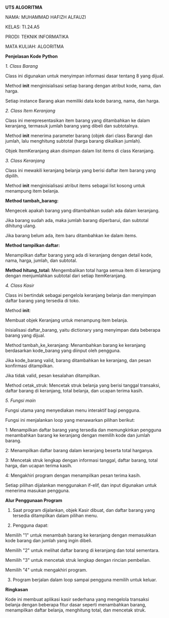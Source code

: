 __UTS ALGORITMA__

NAMA: MUHAMMAD HAFIZH ALFAUZI

KELAS: TI.24.A5

PRODI: TEKNIK INFORMATIKA

MATA KULIAH: ALGORITMA 



__Penjelasan Kode Python__

_1. Class Barang_

Class ini digunakan untuk menyimpan informasi dasar tentang 8 yang dijual.

Method __init__ menginisialisasi setiap barang dengan atribut kode, nama, dan harga.

Setiap instance Barang akan memiliki data kode barang, nama, dan harga.


_2. Class Item Keranjang_

Class ini merepresentasikan item barang yang ditambahkan ke dalam keranjang, termasuk jumlah barang yang dibeli dan subtotalnya.

Method __init__ menerima parameter barang (objek dari class Barang) dan jumlah, lalu menghitung subtotal (harga barang dikalikan jumlah).

Objek ItemKeranjang akan disimpan dalam list items di class Keranjang.


_3. Class Keranjang_

Class ini mewakili keranjang belanja yang berisi daftar item barang yang dipilih.

Method __init__ menginisialisasi atribut items sebagai list kosong untuk menampung item belanja.

__Method tambah_barang:__

Mengecek apakah barang yang ditambahkan sudah ada dalam keranjang.

Jika barang sudah ada, maka jumlah barang diperbarui, dan subtotal dihitung ulang.

Jika barang belum ada, item baru ditambahkan ke dalam items.


__Method tampilkan daftar:__

Menampilkan daftar barang yang ada di keranjang dengan detail kode, nama, harga, jumlah, dan subtotal.

__Method hitung_total:__
Mengembalikan total harga semua item di keranjang dengan menjumlahkan subtotal dari setiap ItemKeranjang.


_4. Class Kasir_

Class ini bertindak sebagai pengelola keranjang belanja dan menyimpan daftar barang yang tersedia di toko.

Method __init__:

Membuat objek Keranjang untuk menampung item belanja.

Inisialisasi daftar_barang, yaitu dictionary yang menyimpan data beberapa barang yang dijual.


Method tambah_ke_keranjang: Menambahkan barang ke keranjang berdasarkan kode_barang yang diinput oleh pengguna.

Jika kode_barang valid, barang ditambahkan ke keranjang, dan pesan konfirmasi ditampilkan.

Jika tidak valid, pesan kesalahan ditampilkan.


Method cetak_struk: Mencetak struk belanja yang berisi tanggal transaksi, daftar barang di keranjang, total belanja, dan ucapan terima kasih.


_5. Fungsi main_

Fungsi utama yang menyediakan menu interaktif bagi pengguna.

Fungsi ini menjalankan loop yang menawarkan pilihan berikut:

1: Menampilkan daftar barang yang tersedia dan memungkinkan pengguna menambahkan barang ke keranjang dengan memilih kode dan jumlah barang.

2: Menampilkan daftar barang dalam keranjang beserta total harganya.

3: Mencetak struk lengkap dengan informasi tanggal, daftar barang, total harga, dan ucapan terima kasih.

4: Mengakhiri program dengan menampilkan pesan terima kasih.


Setiap pilihan dijalankan menggunakan if-elif, dan input digunakan untuk menerima masukan pengguna.


__Alur Penggunaan Program__

1. Saat program dijalankan, objek Kasir dibuat, dan daftar barang yang tersedia ditampilkan dalam pilihan menu.


2. Pengguna dapat:

Memilih "1" untuk menambah barang ke keranjang dengan memasukkan kode barang dan jumlah yang ingin dibeli.

Memilih "2" untuk melihat daftar barang di keranjang dan total sementara.

Memilih "3" untuk mencetak struk lengkap dengan rincian pembelian.

Memilih "4" untuk mengakhiri program.



3. Program berjalan dalam loop sampai pengguna memilih untuk keluar.

__Ringkasan__

Kode ini membuat aplikasi kasir sederhana yang mengelola transaksi belanja dengan beberapa fitur dasar seperti menambahkan barang, menampilkan daftar belanja, menghitung total, dan mencetak struk.
